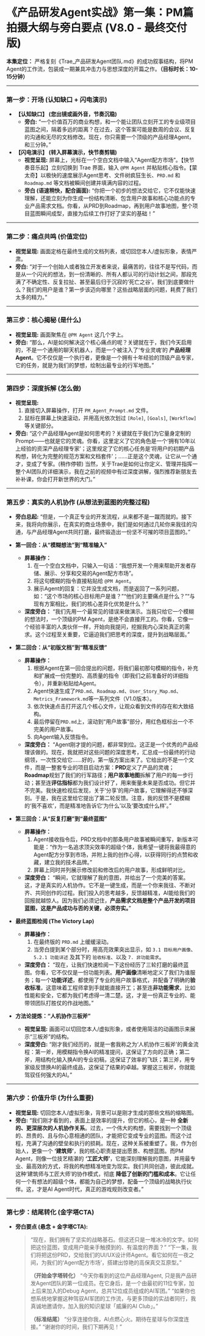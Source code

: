 # 《产品研发Agent实战》第一集：PM篇 拍摄大纲与旁白要点 (V8.0 - 最终交付版)

**本集定位：** 严格复刻《Trae_产品研发Agent团队.md》的成功叙事结构，将PM Agent的工作流，包装成一期兼具冲击力与思想深度的开篇之作。**（目标时长：10-15分钟）**

---

### **第一步：开场 (认知缺口 + 闪电演示)**
*   **【认知缺口】 (您出镜或画外音，节奏沉稳)**
    *   **旁白:** “一个价值百万的商业构想，和一个能让团队立刻开工的专业级项目蓝图之间，隔着多远的距离？在过去，这个答案可能是数周的会议、反复的沟通和无尽的文档修改。现在，你只需要一个顶级的产品经理Agent，和三分钟。”
*   **【闪电演示】 (转入屏幕演示，快节奏剪辑)**
    *   **视觉呈现:** 屏幕上，光标在一个空白文档中输入“Agent配方市场”。【快节奏音乐起】立刻切换到 Trae 界面，输入 `@PM Agent` 并粘贴核心指令。【蒙太奇】以极快的速度展示Agent思考、文件树疯狂生长、`PRD.md` 和 `Roadmap.md` 等文档被瞬间创建并填满内容的过程。
    *   **旁白 (语速稍快，配合画面):** “你把一个初步的想法交给它，它不仅能快速理解，还能立刻为你生成一份结构清晰、包含用户故事和核心功能点的专业产品需求文档。你看，从PRD到Roadmap，再到用户故事地图，整个项目蓝图瞬间成型，直接为后续工作打好了坚实的基础！”

---

### **第二步：痛点共鸣 (价值定位)**
*   **视觉呈现:** 画面定格在最终生成的文档列表，或切回您本人/虚拟形象，表情严肃。
*   **旁白:** “对于一个创始人或者独立开发者来说，最痛苦的，往往不是写代码，而是从一个闪光的想法，到一份清晰的、所有人都认可的行动计划之间，那段充满了不确定性、反复拉扯、甚至最后归于沉寂的‘死亡之谷’。我们到底要做什么？我们的用户是谁？第一步该迈向哪里？这些战略层面的问题，耗费了我们太多的精力。”

---

### **第三步：核心揭秘 (是什么)**
*   **视觉呈现:** 画面聚焦在 `@PM Agent` 这几个字上。
*   **旁白:** “那么，AI是如何解决这个核心痛点的呢？关键就在于，我们今天启用的，不是一个通用的聊天机器人，而是一个被注入了‘专业灵魂’的 **产品经理Agent**。它不仅仅是一个执行者，更像是一个拥有十年经验的顶级产品专家，它的任务，就是为我们的梦想，绘制出最专业的行军地图。”

---

### **第四步：深度拆解 (怎么做)**
*   **视觉呈现:** 
    1.  直接切入屏幕操作，打开 `PM_Agent_Prompt.md` 文件。
    2.  鼠标在屏幕上快速滚动，并用高光依次划过 `[Role]`, `[Goals]`, `[Workflow]` 等关键部分。
*   **旁白:** “这个产品经理Agent是如何思考的？关键就在于我们为它量身定制的Prompt——也就是它的灵魂。你看，这里定义了它的角色是一个‘拥有10年以上经验的资深产品经理专家’；这里规定了它的核心任务是‘将用户的初期产品构想，转化为完整的规范方案和文档套件’；……正是这个灵魂，让它从一个通才，变成了专家。(稍作停顿) 当然，关于Trae是如何让你定义、管理并指挥一整个AI团队的详细演示，我在之前的视频中有过深度讲解，强烈推荐新朋友去补补课，你会打开新世界的大门。”

---

### **第五步：真实的人机协作 (从想法到蓝图的完整过程)**

*   **旁白总起:** “但是，一个真正专业的开发流程，从来都不是一蹴而就的。接下来，我将向你展示，在真实的商业场景中，我们是如何通过几轮你来我往的沟通，与产品经理Agent共同打磨，最终锻造出一份坚不可摧的项目蓝图的。”

*   **第一回合：从“模糊想法”到“精准输入”**
    *   **屏幕操作：**
        1.  在一个空白文档中，只输入一句话：“我想开发一个用来帮助开发者存储、展示、分享和交易的Agent配方市场”。
        2.  将这句模糊的指令直接粘贴给 `@PM Agent`。
        3.  展示Agent的回复：它并没生成文档，而是返回了一系列问题，如：“这个市场的核心目标用户是谁？”“他们的主要痛点是什么？”“与现有方案相比，我们的核心差异化优势是什么？”
    *   **深度旁白：** “我们先用一个最常见的错误来做演示。当我只给它一个模糊的想法时，一个顶级的PM Agent，是绝不会直接开工的。你看，它像一个经验丰富的人类伙伴一样，开始向我提问，挖掘我内心深处真正的需求。这个过程至关重要，它逼迫我们把思考的深度，提升到战略层面。”

*   **第二回合：从“初版文档”到“精准反馈”**
    *   **屏幕操作：**
        1.  根据Agent在第一回合提出的问题，将我们最初那句模糊的指令，补充和扩展成一份完整的、高质量的指令（即我们之前准备好的详细指令），并重新粘贴给Agent。
        2.  Agent快速生成了`PRD.md`、`Roadmap.md`、`User_Story_Map.md`、`Metrics_Framework.md`等一系列文件（V1.0版本）。
        3.  依次快速点击打开这几个核心文件，让观众看到文件的存在和大致结构。
        4.  最后停留在`PRD.md`上，滚动到“用户故事”部分，用红色框标出一个不完美的用户故事。
        5.  向Agent输入反馈指令。
    *   **深度旁白：** “Agent刚才提的问题，都非常到位。这正是一个优秀的产品经理该做的。现在，我就把对这些问题的深度思考，汇总成一份最终的行动纲领，一次性交给它……好的，第一版方案出来了。它给出的不是一个文件，而是一整套专业的项目启动方案：**PRD**定义了产品的灵魂；**Roadmap**规划了我们的行军路径；**用户故事地图**拆解了用户的每一步行动；甚至连**评估指标**都为我们设计好了，用来衡量未来是否成功。但它并不完美。我快速检视后发现，关于‘分享’的用户故事，它理解得还不够深刻。于是，我在这里给它提出了第二轮反馈。注意，我的反馈不是模糊的‘我不喜欢’，而是精准地告诉它‘为什么’以及‘要改成什么样’。”

*   **第三回合：从“反复打磨”到“最终蓝图”**
    *   **屏幕操作：**
        1.  Agent接收指令后，PRD文档中的那条用户故事被瞬间重写，新版本可能是：“作为一名追求顶尖效率的超级个体，我希望一键将我最得意的Agent配方分享到市场，并附上我的创作心得，以获得同行的点赞和收藏，建立我的技术品牌。”
        2.  屏幕上同时并列展示修改前和修改后的用户故事，形成鲜明对比。
    *   **深度旁白：** “瞬间，它就理解了我的意图，并给出了一个完美的答案。这，才是真实的人机协作。它不是一键生成，而是一个你来我往、不断对齐、共同创作的过程。我们投入的思考越多，反馈越精准，AI能给我们的回报就越惊人。因为我们必须记住，**产品需求文档是整个产品开发的项目蓝图，这是产品成功与否的关键，必须夯实。**”

*   **最终蓝图检阅 (The Victory Lap)**
    *   **屏幕操作：**
        1.  在最终版的 `PRD.md` 上缓缓滚动。
        2.  当旁白提到某个部分时，用高亮效果突出显示，如 `3.1 目标用户画像`、`5.2.1 功能详述` 及其下的 `验收标准`、以及 `7. 非功能需求`。
    *   **深度旁白：** “现在，让我们快速检阅一下这份经历了三轮打磨的最终蓝图。你看，它不仅仅是一份功能列表。**用户画像**清晰地定义了我们为谁服务；每一个**功能详述**，都使用了专业的用户故事格式，并配备了明确的**验收标准**，这意味着工程师拿到手就能直接开工；甚至连**非功能需求**，比如性能和安全，它都为我们考虑得一清二楚。这，才是一份真正专业的、能带领团队打胜仗的作战地图。”

*   **方法论提炼：“人机协作三板斧”**
    *   **视觉呈现:** 画面可以切回您本人/虚拟形象，或者使用简洁的动画图示来展示“三板斧”的结构。
    *   **深度旁白:** “刚才我们经历的，就是一套我称之为‘人机协作三板斧’的黄金流程：第一斧，用模糊指令换AI的精准提问，这保证了方向的正确；第二斧，用结构化输入换AI的专业初稿，这保证了效率的飞跃；第三斧，用专家级反馈换AI的最终成品，这保证了结果的卓越。掌握这三板斧，你就能驾驭任何强大的AI。”

---

### **第六步：价值升华 (为什么重要)**
*   **视觉呈现:** 切回您本人/虚拟形象，背景可以是刚才生成的那些文档的缩略图。
*   **旁白:** “我们刚才看到的，表面上是效率的提升，但它的核心，是一种 **全新的、更深层次的人机协作关系**。过去，一个伟大的构想，需要找到一个顶级的、昂贵的、且与你心意相通的团队，才能把它变成专业的蓝图。而这个过程，充满了沟通的壁垒和执行的损耗。现在，这种关系被重塑了。我，作为创始人，更像一个 **‘建筑师’**，我的核心职责是提出愿景、构想蓝图。而PM Agent，则像一位技艺精湛的 **‘工匠大师’**，它能深刻理解我的意图，并用最专业、最高效的方式，将我的构想精准地变为现实。我们共同创造，彼此成就。这种‘建筑师与工匠大师’的协作模式，彻底 **降低了创新的门槛和成本**。它让任何一个有想法的超级个体，都能为自己的梦想，配备一个顶级的战略执行伙伴。这，才是AI Agent时代，真正的游戏规则改变者。”

---

### **第七步：结尾转化 (金字塔CTA)**
*   **旁白要点 (悬念 + 金字塔CTA):**
    > “现在，我们拥有了坚实的战略基石。但这还只是一堆冰冷的文字。如何把这份蓝图，变成用户能亲手触摸到的、有温度的界面？”
    > “下一集，我们将把这份PRD，交给我们的UI/UX设计师Agent。看它如何在一夜之间，为我们的‘Agent配方市场’，搭建出惊艳的高保真交互原型。”
    >
    > **（开始金字塔转化）**
    > “今天你看到的这位产品经理Agent, 只是我产品研发Agent团队的第一位成员。在它身后，是一个由最初的11位专家，加上后来加入的Debug Agent，总共12位成员组成的AI军团。”
    > “如果你也想系统地掌握这种驾驭AI军团的工作流，与更多顶级的实战者同行，我真诚地邀请你，加入我的知识星球「威廉的AI Club」。”
    >
    > **（标准结尾）**
    > “分享连接你我，AI点燃心火。期待在星球与你深度连接。”
    > “谢谢你的时间，我们下期再见！” 